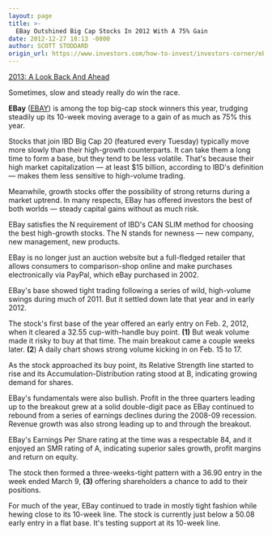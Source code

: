 ```yaml
---
layout: page
title: >-
  EBay Outshined Big Cap Stocks In 2012 With A 75% Gain
date: 2012-12-27 18:13 -0800
author: SCOTT STODDARD
origin_url: https://www.investors.com/how-to-invest/investors-corner/ebay-among-2012-top-big-cap-stocks
---
```





[2013: A Look Back And Ahead](http://news.investors.com/special-report/638663-2013-a-look-back-and-ahead.aspx)


Sometimes, slow and steady really do win the race.


**EBay** ([EBAY](https://research.investors.com/quote.aspx?symbol=EBAY)) is among the top big-cap stock winners this year, trudging steadily up its 10-week moving average to a gain of as much as 75% this year.


Stocks that join IBD Big Cap 20 (featured every Tuesday) typically move more slowly than their high-growth counterparts. It can take them a long time to form a base, but they tend to be less volatile. That's because their high market capitalization — at least \$15 billion, according to IBD's definition — makes them less sensitive to high-volume trading.


Meanwhile, growth stocks offer the possibility of strong returns during a market uptrend. In many respects, EBay has offered investors the best of both worlds — steady capital gains without as much risk.


EBay satisfies the N requirement of IBD's CAN SLIM method for choosing the best high-growth stocks. The N stands for newness — new company, new management, new products.


EBay is no longer just an auction website but a full-fledged retailer that allows consumers to comparison-shop online and make purchases electronically via PayPal, which eBay purchased in 2002.


EBay's base showed tight trading following a series of wild, high-volume swings during much of 2011. But it settled down late that year and in early 2012.


The stock's first base of the year offered an early entry on Feb. 2, 2012, when it cleared a 32.55 cup-with-handle buy point. **(1)** But weak volume made it risky to buy at that time. The main breakout came a couple weeks later. **(2**) A daily chart shows strong volume kicking in on Feb. 15 to 17.


As the stock approached its buy point, its Relative Strength line started to rise and its Accumulation-Distribution rating stood at B, indicating growing demand for shares.


EBay's fundamentals were also bullish. Profit in the three quarters leading up to the breakout grew at a solid double-digit pace as EBay continued to rebound from a series of earnings declines during the 2008-09 recession. Revenue growth was also strong leading up to and through the breakout.


EBay's Earnings Per Share rating at the time was a respectable 84, and it enjoyed an SMR rating of A, indicating superior sales growth, profit margins and return on equity.


The stock then formed a three-weeks-tight pattern with a 36.90 entry in the week ended March 9, **(3)** offering shareholders a chance to add to their positions.


For much of the year, EBay continued to trade in mostly tight fashion while hewing close to its 10-week line. The stock is currently just below a 50.08 early entry in a flat base. It's testing support at its 10-week line.




